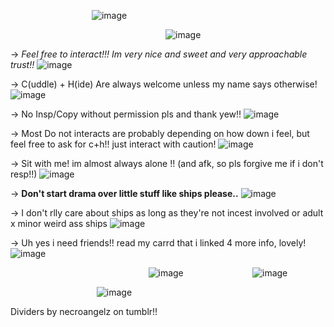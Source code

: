‎ ‎ ‎ ‎ ‎‎ ‎ ‎ ‎  ‎‎ ‎ ‎ ‎ ‎  ‎ ‎ ‎ ‎ ‎ ‎ ‎‎ ‎ ‎ ‎  ‎‎ ‎ ‎ ‎ ‎  ‎ ‎‎ ‎ ‎ ‎     ‎![image](https://github.com/user-attachments/assets/baab9ad2-03cd-42a7-ac71-c6674a4079ff)
‎ ‎ ‎ ‎ ‎ ‎ ‎  ‎ ‎


‎ ‎ ‎ ‎ ‎ ‎ ‎ ‎ ‎ ‎ ‎ ‎‎ ‎‎ ‎ ‎ ‎ ‎ ‎ ‎ ‎ ‎ ‎ ‎ ‎ ‎ ‎ ‎ ‎ ‎‎ ‎ ‎ ‎ ‎ ‎ ‎ ‎ ‎ ‎ ‎ ‎‎ ‎‎ ‎ ‎ ‎ ‎ ‎ ‎ ‎ ‎‎ ‎ ‎ ‎  ‎‎ ‎ ‎ ‎ ‎  ‎ ‎  ‎ ‎  ‎  ‎ ![image](https://github.com/user-attachments/assets/dce13944-0f95-46b9-9b35-2a19100dcfcf)




-> *Feel free to interact!!! Im very nice and sweet and very approachable trust!!* ![image](https://github.com/user-attachments/assets/03959b96-f1ba-41b5-9088-27072a880363)


-> C(uddle) + H(ide) Are always welcome unless my name says otherwise! ![image](https://github.com/user-attachments/assets/74880f49-10fe-4712-ba86-11d36e8ed06f)


-> No Insp/Copy without permission pls and thank yew!! ![image](https://github.com/user-attachments/assets/bc952820-a821-44a4-a491-99ff5915ad44)


-> Most Do not interacts are probably depending on how down i feel, but feel free to ask for c+h!! just interact with caution! ![image](https://github.com/user-attachments/assets/c6084094-2a90-4fa2-857a-1c548bbf985c)


-> Sit with me! im almost always alone !! (and afk, so pls forgive me if i don't resp!!) ![image](https://github.com/user-attachments/assets/e59cbaa2-b7f6-40c8-b6f5-facd7192def3)


-> **Don't start drama over little stuff like ships please..** ![image](https://github.com/user-attachments/assets/d6be83bb-fa73-4584-87c7-c1cdb2bce578)

-> I don't rlly care about ships as long as they're not incest involved or adult x minor weird ass ships ![image](https://github.com/user-attachments/assets/50039ea8-1873-4da8-b622-12e89e128ab5)


-> Uh yes i need friends!! read my carrd that i linked 4 more info, lovely! ![image](https://github.com/user-attachments/assets/e15fbae5-ec77-4935-b40d-785d654cfe3a)


‎ ‎ ‎ ‎ ‎ ‎ ‎ ‎ ‎ ‎ ‎ ‎‎ ‎‎ ‎ ‎ ‎ ‎ ‎ ‎ ‎ ‎ ‎ ‎ ‎ ‎ ‎ ‎ ‎ ‎ ‎ ‎  ‎ ‎ ‎ ‎ ‎ ‎ ‎ ‎ ‎ ‎‎ ‎‎‎ ‎ ‎ ‎ ‎ ‎ ‎ ‎ ‎ ‎‎ ‎‎ ‎ ‎ ‎ ‎ ‎![image](https://github.com/user-attachments/assets/214445e9-4baa-405b-b066-fde6034d683e)
 ‎ ‎ ‎ ‎ ‎ ‎ ‎ ‎ ‎ ‎ ‎ ‎ ‎  ‎ ‎ ‎‎ ‎ ‎ ‎ ‎ ‎ ‎ ‎ ‎ ‎ ‎ ‎‎ ‎![image](https://github.com/user-attachments/assets/10fb83da-9962-4ae1-afbd-717c152b8266)



‎ ‎ ‎ ‎ ‎ ‎ ‎ ‎ ‎ ‎ ‎ ‎‎ ‎‎ ‎ ‎ ‎ ‎ ‎ ‎ ‎ ‎ ‎ ‎ ‎ ‎ ‎ ‎ ‎ ‎ ‎ ‎  ‎ ‎ ‎ ‎ ![image](https://github.com/user-attachments/assets/5772b3e2-22be-4de1-987c-5f09e2b48e8d)

 Dividers by necroangelz on tumblr!!
